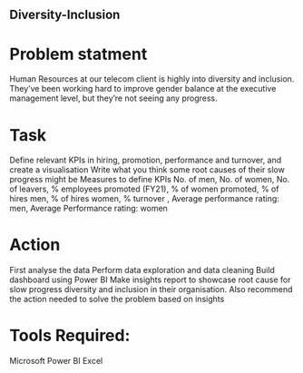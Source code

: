 ##  Diversity-Inclusion

#  Problem statment
Human Resources at our telecom client is highly into diversity and inclusion. They’ve been working hard to improve gender balance at the executive management level, but they’re not seeing any progress.

# Task
Define relevant KPIs in hiring, promotion, performance and turnover, and create a visualisation
Write what you think some root causes of their slow progress might be
Measures to define KPIs
No. of men, No. of women, No. of leavers, % employees promoted (FY21), % of women promoted, % of hires men, % of hires women, % turnover , Average performance rating: men, Average Performance rating: women

# Action
First analyse the data
Perform data exploration and data cleaning
Build dashboard using Power BI
Make insights report to showcase root cause for slow progress diversity and inclusion in their organisation. Also recommend the action needed to solve the problem based on insights

# Tools Required:
Microsoft Power BI Excel

